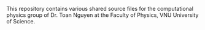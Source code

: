 
This repository contains various shared source files for 
the computational physics group of Dr. Toan Nguyen 
at the Faculty of Physics,
VNU University of Science.

